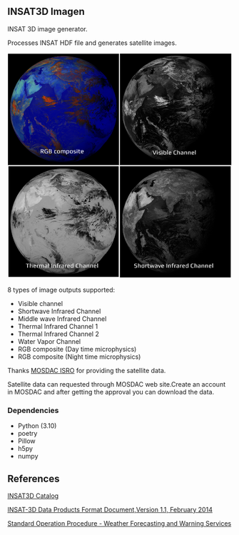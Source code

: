 ## INSAT3D Imagen

INSAT 3D image generator.

Processes INSAT HDF file and generates satellite images.

![INSAT 3D Imagen demo](https://github.com/rupeshs/insat3d_imagen/blob/main/outputs/insat3d_imagen.jpg)


8 types of image outputs supported:
- Visible channel
- Shortwave Infrared Channel
- Middle wave Infrared Channel
- Thermal Infrared Channel 1
- Thermal Infrared Channel 2
- Water Vapor Channel
- RGB composite (Day time microphysics)
- RGB composite (Night time microphysics)

Thanks [MOSDAC ISRO](https://mosdac.gov.in/) for providing the satellite data.

Satellite data can requested through MOSDAC web site.Create an account in MOSDAC and after getting the approval you can download the data.

### Dependencies

- Python (3.10)
- poetry
- Pillow
- h5py
- numpy

## References 

<a id="1" href="http://satellite.imd.gov.in/dynamic/INSAT3D_Catalog.pdf">INSAT3D Catalog </a> 

<a id="2" href="https://www.mosdac.gov.in/docs/INSAT3D_Products.pdf">INSAT-3D Data Products Format Document,Version 1.1, February 2014</a> 

<a id="3" href="https://mausam.imd.gov.in/imd_latest/contents/pdf/forecasting_sop.pdf">Standard Operation Procedure - Weather
Forecasting and Warning Services</a> 

